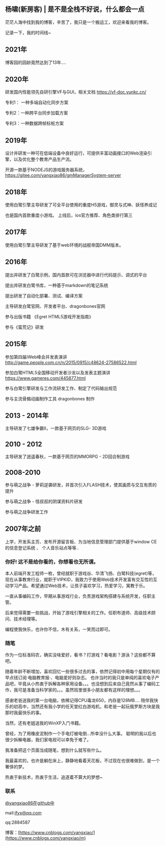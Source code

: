 ## 杨啸(新房客) | 是不是全栈不好说，什么都会一点

茫茫人海中找到我的博客，辛苦了，我只是一个搬运工，欢迎来看我的博客。

记录一下，我的时间线~

## 2021年

博客园的园龄竟然达到了13年....

## 2020年

研发国内性能领先自研引擎VF与GUI，相关文档 https://vf-doc.yunkc.cn/

专利1： 一种多端自动化同步方案

专利2：一种跨平台同步加载方案

专利3：一种数据跨帧标桩方案

## 2019年

设计并研发一种可在低端设备中良好运行，可提供丰富动画接口的Web渲染引擎，以及优化整个教育产品生产流。

开源一款基于NODEJS的游戏服务器系统，https://gitee.com/yangxiao86/gmManagerSystem-server

## 2018年

使用白鹭引擎主导研发了可全平台使用的重度H5游戏，御灵与式神、妖怪养成记

也是国内首款重度小游戏。 上线后，ios官方推荐、角色类排行第三

## 2017年

使用白鹭引擎主导研发了基于web环境的战舰帝国DMM版本。


## 2016年

提出并研发了白鹭示例，国内首款可在浏览器中进行代码提示、调式的平台

提出并研发白鹭书库，一种基于markdown的笔记系统

提出研发了自动化部署、测试、编译方案

主导研发白鹭官网、开发者平台、dragonbones官网

参与出版书籍 《Egret HTML5游戏开发指南》

参与《蛮荒记》研发

## 2015年

参加第四届iWeb峰会并发表演讲 http://game.people.com.cn/n/2015/0915/c48624-27586522.html

参加白鹭HTML5全国移动开发者沙龙以及发表主题演讲 https://www.gameres.com/445877.html

参与白鹭引擎研发与工作流研发工作、制定了代码输出规范

参与主流骨骼动画制作工具 dragonbones 制作

## 2013 - 2014年

主导研发了七雄争霸II，一款基于网页的SLG- 3D游戏

## 2010 - 2012

主导研发了逍遥春秋，一款基于网页的MMORPG - 2D回合制游戏

## 2008-2010

参与萌之战争 - 萝莉逆袭研发，并首次引入FLASH技术，使其画质与交互有质的提升

参与萌之战争 - 怪叔叔的阴谋资料片研发

参与萌之战争研发工作

## 2007年之前

上学，开发系主页、发布开源留言板、为当地信息管理部门提供基于window CE的信息登记系统 、 个人音乐站点等等..


### 你好! 这不是给你看的，你想看也无所谓。

本人前端开发工程师一枚，曾经就职于游戏谷、华清飞扬、白鹭科技(egret)等，现在从事教育行业，就职于VIPKID，我致力于使用Web技术开发富有交互性的互动学习产品。希望通过Web技术，让孩子喜欢学习，热爱学习，寓教于乐。

一直从事编码工作，早期从事游戏行业，负责游戏架构搭建与系统开发，任职主管。

后来觉得需要一些挑战，开始了游戏引擎相关的工作。任职布道师、高级技术顾问、技术经理等。

编程使我快乐，也许你不信，木有关系，一笑而过即可。

### 随笔

作为一位标准码农，确实没啥爱好，看书？打游戏？看电影？游泳？这些都不算吧。

随着年龄不断增加，喜欢回忆一些很多过去的事，依然记得初中用每个星期仅有的早点钱订阅·电脑教育报·、电脑爱好则杂志。 也许当时的我只是单纯的喜欢电子产品吧，毕竟从小热衷于拆解各种家用设备。。。也没想到后来自己竟然从事了编码工作，我可是准备当科学家的。。。虽然班里很多小朋友都有这样的理想。。。

感谢老爸送我的第一台电脑，依稀记得CPU毒龙650，内存是128MB.... 陪伴我快乐的初高中，当然还有我小学的任天堂红白游戏机，和老爸一起玩俄罗斯方块是我那时我最快乐的事。

当然，还有老姐送我的WinXP入门书籍。

曾经，为了用橡皮泥制作一个手电灯被电倒...所幸没什么大事。 聪明的我以后也很少拆解电器，我们家电视可以幸免于难了。 

我准备把这个页面当成随笔，想到什么就写些什么。

我最喜欢的，也许是躺在床上，静静地看着天花板，不过现在也很难做到，是一个奢侈的梦。

热衷于新技术，热衷于生活，追逐着不算大的梦想~

### 联系

[@yangxiao86在github中](https://github.com/yangxiao86)

mail:ifyx@qq.com

qq:2884587

博客：[https://www.cnblogs.com/yangxiao/](https://www.cnblogs.com/yangxiao/m)

